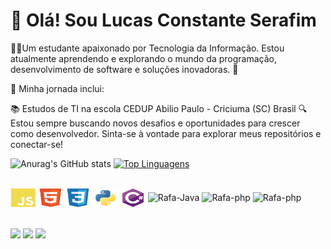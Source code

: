 <h1>👋 Olá! Sou Lucas Constante Serafim</h1>

👨‍🎓Um estudante apaixonado por Tecnologia da Informação. Estou atualmente aprendendo e explorando o mundo da programação, desenvolvimento de software e soluções inovadoras. 🚀

🧠 Minha jornada inclui:

📚 Estudos de TI na escola CEDUP Abilio Paulo - Criciuma (SC) Brasil
🔍 Estou sempre buscando novos desafios e oportunidades para crescer como desenvolvedor. Sinta-se à vontade para explorar meus repositórios e conectar-se!
  
![Anurag's GitHub stats](https://github-readme-stats.vercel.app/api?username=Lucas-Constante-Serafim&theme=radical&show_icons=true)
[![Top Linguagens](https://github-readme-stats.vercel.app/api/top-langs/?username=Lucas-Constante-Serafim&layout=compact)](https://github.com/anuraghazra/github-readme-stats)

<div style="display: inline_block"><br>
  <img align="center" alt="Rafa-Js" height="30" width="40" src="https://raw.githubusercontent.com/devicons/devicon/master/icons/javascript/javascript-plain.svg">
  <img align="center" alt="Rafa-HTML" height="30" width="40" src="https://raw.githubusercontent.com/devicons/devicon/master/icons/html5/html5-original.svg">
  <img align="center" alt="Rafa-CSS" height="30" width="40" src="https://raw.githubusercontent.com/devicons/devicon/master/icons/css3/css3-original.svg">
  <img align="center" alt="Rafa-Python" height="30" width="40" src="https://raw.githubusercontent.com/devicons/devicon/master/icons/python/python-original.svg">
  <img align="center" alt="Rafa-Csharp" height="30" width="40" src="https://raw.githubusercontent.com/devicons/devicon/master/icons/csharp/csharp-original.svg">
  <img align="center" alt="Rafa-Java" height="30" width="40" src="https://cdn.jsdelivr.net/gh/devicons/devicon@latest/icons/java/java-plain.svg" />
  <img align="center" alt="Rafa-php" height="30" width="40" src="https://cdn.jsdelivr.net/gh/devicons/devicon@latest/icons/php/php-original.svg" />
  <img align="center" alt="Rafa-php" height="30" width="40" src="https://cdn.jsdelivr.net/gh/devicons/devicon@latest/icons/azuresqldatabase/azuresqldatabase-original.svg" />
          
          
          
</div>
 <br><br>
 
<div> 
  <a href="https://www.instagram.com/lukinhas_constante_serafim/" target="_blank"><img src="https://img.shields.io/badge/-Instagram-%23E4405F?style=for-the-badge&logo=instagram&logoColor=white" target="_blank"></a> 	
  <a href = "mailto:luacasserafimpv@gmail.com"><img src="https://img.shields.io/badge/-Gmail-%23333?style=for-the-badge&logo=gmail&logoColor=white" target="_blank"></a>
  <a href="https://www.linkedin.com/in/lucas-serafim-b745a12b6/" target="_blank"><img src="https://img.shields.io/badge/-LinkedIn-%230077B5?style=for-the-badge&logo=linkedin&logoColor=white" target="_blank"></a> 
  
</div>
